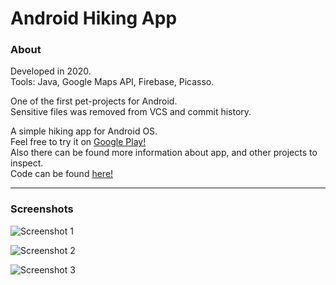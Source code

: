 # Android Hiking App
### About

Developed in 2020.  
Tools: Java, Google Maps API, Firebase, Picasso.

One of the first pet-projects for Android.  
Sensitive files was removed from VCS and commit history.  

A simple hiking app for Android OS.  
Feel free to try it on [Google Play!](https://play.google.com/store/apps/details?id=com.ambiwsstudio.hikingeverywhere)  
Also there can be found more information about app, and other projects to inspect.  
Code can be found [here!](https://github.com/AmbiWS/Android-Hiking-App/tree/master/app/src/main/java/com/ambiwsstudio/hikingeverywhere)

---

### Screenshots  

![Screenshot 1](https://play-lh.googleusercontent.com/AWU-9K26BrrK9TfNhxsz8IkhPjKRy3gy8z_9bcHeORBtotumIKCFmKYCOiSEvkEH0kh7=w1920-h937-rw)  

![Screenshot 2](https://play-lh.googleusercontent.com/_XdLywlZtttFLtUZc6GcLlI8PLpESSwPS3t9aYxQI4uesDUhlJVaKm5feeERvIAcIHc=w1920-h937-rw)  

![Screenshot 3](https://play-lh.googleusercontent.com/oki0pNB-4r0RdEIemhoKDsWISYVEtoHFZWtGp76VDt-9Zd26-R3hjaqVGgaD-seBXgDp=w1920-h937-rw)  
